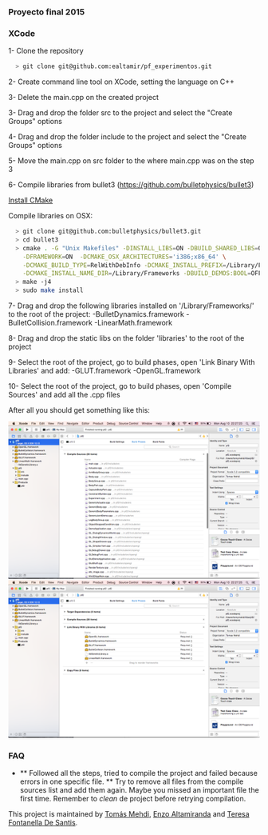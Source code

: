 ### Proyecto final 2015

### XCode ###

1- Clone the repository
  ```bash
    > git clone git@github.com:ealtamir/pf_experimentos.git
  ```

2- Create command line tool on XCode, setting the language on C++

3- Delete the main.cpp on the created project

3- Drag and drop the folder src to the project and select the "Create Groups" options

4- Drag and drop the folder include to the project and select the "Create Groups" options

5- Move the main.cpp on src folder to the where main.cpp was on the step 3

6- Compile libraries from bullet3 (https://github.com/bulletphysics/bullet3)
  
  [Install CMake](http://www.cmake.org/install/)

  Compile libraries on OSX:
  ```bash
    > git clone git@github.com:bulletphysics/bullet3.git
    > cd bullet3
    > cmake . -G "Unix Makefiles" -DINSTALL_LIBS=ON -DBUILD_SHARED_LIBS=ON \
      -DFRAMEWORK=ON  -DCMAKE_OSX_ARCHITECTURES='i386;x86_64' \
      -DCMAKE_BUILD_TYPE=RelWithDebInfo -DCMAKE_INSTALL_PREFIX=/Library/Frameworks \
      -DCMAKE_INSTALL_NAME_DIR=/Library/Frameworks -DBUILD_DEMOS:BOOL=OFF
    > make -j4
    > sudo make install
  ```

7- Drag and drop the following libraries installed on '/Library/Frameworks/' to the root of the project:
    -BulletDynamics.framework
    -BulletCollision.framework
    -LinearMath.framework

8- Drag and drop the static libs on the folder 'libraries' to the root of the project

9- Select the root of the project, go to build phases, open 'Link Binary With Libraries' and add:
    -GLUT.framework
    -OpenGL.framework

10- Select the root of the project, go to build phases, open 'Compile Sources' and add all the .cpp files

After all you should get something like this:

![alt tag](https://raw.githubusercontent.com/ealtamir/pf_experimentos/start-genetic-algorithm/readme1.png)
![alt tag](https://raw.githubusercontent.com/ealtamir/pf_experimentos/start-genetic-algorithm/readme2.png)

### FAQ ###

- ** Followed all the steps, tried to compile the project and failed because errors in one specific file. **
Try to remove all files from the compile sources list and add them again. Maybe you missed an important
file the first time. Remember to *clean* de project before retrying compilation.

This project is maintained by [Tomás Mehdi](https://github.com/tomymehdi), [Enzo Altamiranda](https://github.com/ealtamir) and [Teresa Fontanella De Santis](https://github.com/TereFDS).
